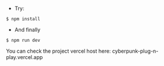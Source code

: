 * Try:
```
$ npm install
```

* And finally
```
$ npm run dev
```

You can check the project vercel host here: cyberpunk-plug-n-play.vercel.app
